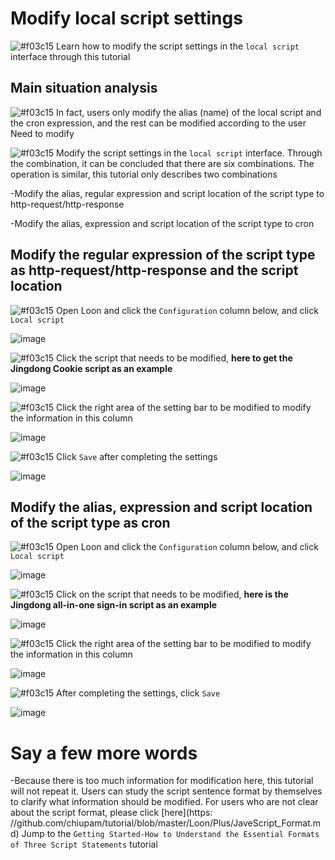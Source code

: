 # Modify local script settings

![#f03c15](https://placehold.it/15/f03c15/000000?text=+) Learn how to modify the script settings in the `local script` interface through this tutorial

## Main situation analysis

![#f03c15](https://placehold.it/15/f03c15/000000?text=+) In fact, users only modify the alias (name) of the local script and the cron expression, and the rest can be modified according to the user Need to modify

![#f03c15](https://placehold.it/15/f03c15/000000?text=+) Modify the script settings in the `local script` interface. Through the combination, it can be concluded that there are six combinations. The operation is similar, this tutorial only describes two combinations

-Modify the alias, regular expression and script location of the script type to http-request/http-response

-Modify the alias, expression and script location of the script type to cron

## Modify the regular expression of the script type as http-request/http-response and the script location

![#f03c15](https://placehold.it/15/f03c15/000000?text=+) Open Loon and click the `Configuration` column below, and click `Local script`

![image](https://raw.githubusercontent.com/chiupam/tutorial-image/master/Loon/Plus/Local_Script.jpg)

![#f03c15](https://placehold.it/15/f03c15/000000?text=+) Click the script that needs to be modified, **here to get the Jingdong Cookie script as an example**

![image](https://raw.githubusercontent.com/chiupam/tutorial-image/master/Loon/Plus/JaveScript_Modify_1_1.jpg)

![#f03c15](https://placehold.it/15/f03c15/000000?text=+) Click the right area of ​​the setting bar to be modified to modify the information in this column

![image](https://raw.githubusercontent.com/chiupam/tutorial-image/master/Loon/Plus/JaveScript_Modify_1_2.jpg)

![#f03c15](https://placehold.it/15/f03c15/000000?text=+) Click `Save` after completing the settings

![image](https://raw.githubusercontent.com/chiupam/tutorial-image/master/Loon/Plus/JaveScript_Modify_1_3.jpg)

## Modify the alias, expression and script location of the script type as cron

![#f03c15](https://placehold.it/15/f03c15/000000?text=+) Open Loon and click the `Configuration` column below, and click `Local script`

![image](https://raw.githubusercontent.com/chiupam/tutorial-image/master/Loon/Plus/Local_Script.jpg)

![#f03c15](https://placehold.it/15/f03c15/000000?text=+) Click on the script that needs to be modified, **here is the Jingdong all-in-one sign-in script as an example**

![image](https://raw.githubusercontent.com/chiupam/tutorial-image/master/Loon/Plus/JaveScript_Modify_2_1.jpg)

![#f03c15](https://placehold.it/15/f03c15/000000?text=+) Click the right area of ​​the setting bar to be modified to modify the information in this column

![image](https://raw.githubusercontent.com/chiupam/tutorial-image/master/Loon/Plus/JaveScript_Modify_2_2.jpg)

![#f03c15](https://placehold.it/15/f03c15/000000?text=+) After completing the settings, click `Save`

![image](https://raw.githubusercontent.com/chiupam/tutorial-image/master/Loon/Plus/JaveScript_Modify_2_3.jpg)

# Say a few more words

-Because there is too much information for modification here, this tutorial will not repeat it. Users can study the script sentence format by themselves to clarify what information should be modified. For users who are not clear about the script format, please click [here](https: //github.com/chiupam/tutorial/blob/master/Loon/Plus/JaveScript_Format.md) Jump to the `Getting Started-How to Understand the Essential Formats of Three Script Statements` tutorial